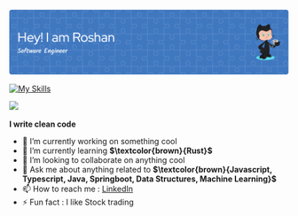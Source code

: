 ![Header](./github-header-image.png)

[![My Skills](https://skillicons.dev/icons?i=java,javascript,typescript,spring,rust,react,html,css&theme=light)](https://skillicons.dev)

![](https://komarev.com/ghpvc/?username=GuptaRoshan&color=green)

**I write clean code**

- 🔭 I’m currently working on something cool
- 🌱 I’m currently learning  **$\textcolor{brown}{Rust}$** 
- 👯 I’m looking to collaborate on anything cool
- 💬 Ask me about anything related to **$\textcolor{brown}{Javascript, Typescript, Java, Springboot, Data Structures, Machine Learning}$**
- 📫 How to reach me : [LinkedIn](https://www.linkedin.com/in/roshngupta)
- ⚡ Fun fact : I like Stock trading

<!-- 
</br>
  <table>
    <tr>
      <td><img src="https://github-readme-stats.vercel.app/api?username=GuptaRoshan&show_icons=true&bg_color=#FFFFFF" alt="Roshan's GitHub stats"></td>
      <td><img src="https://github-readme-stats.vercel.app/api/top-langs/?username=GuptaRoshan&layout=compact&bg_color=#FFFFFF" alt="Top Langs"></td>
    </tr>
  </table>
</br>
-->

<!-- [![GitHub Streak](https://streak-stats.demolab.com/?user=GuptaRoshan&theme=default)](https://git.io/streak-stats) -->

